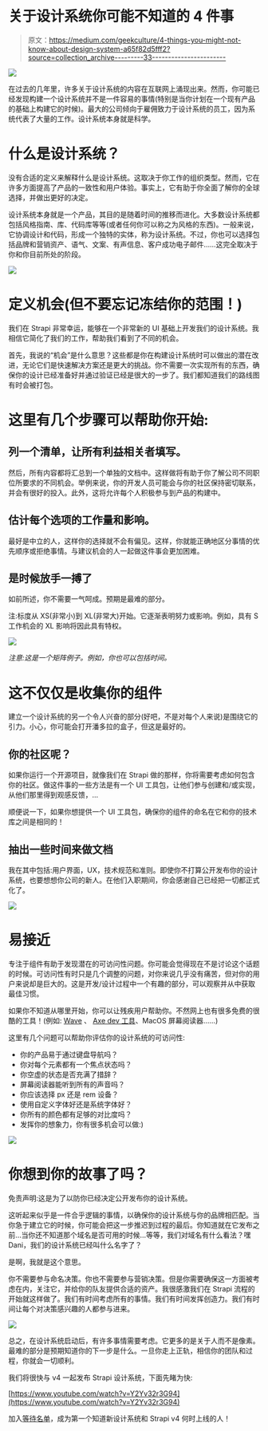 # 关于设计系统你可能不知道的 4 件事

> 原文：<https://medium.com/geekculture/4-things-you-might-not-know-about-design-system-a65f82d5fff2?source=collection_archive---------33----------------------->

![](img/98eb6d42cbe24b857c4084931a546ed1.png)

在过去的几年里，许多关于设计系统的内容在互联网上涌现出来。然而，你可能已经发现构建一个设计系统并不是一件容易的事情(特别是当你计划在一个现有产品的基础上构建它的时候)。最大的公司倾向于雇佣致力于设计系统的员工，因为系统代表了大量的工作。设计系统本身就是科学。

# 什么是设计系统？

没有合适的定义来解释什么是设计系统。这取决于你工作的组织类型。然而，它在许多方面提高了产品的一致性和用户体验。事实上，它有助于你全面了解你的全球选择，并做出更好的决定。

设计系统本身就是一个产品，其目的是随着时间的推移而进化。大多数设计系统都包括风格指南、库、代码库等等(或者任何你可以称之为风格的东西)。一般来说，它协调设计和代码，形成一个独特的实体，称为设计系统。不过，你也可以选择包括品牌和营销资产、语气、文案、有声信息、客户成功电子邮件……这完全取决于你和你目前所处的阶段。

![](img/c3dd421dcf360b3ceda78224c85d88d5.png)

# 定义机会(但不要忘记冻结你的范围！)

我们在 Strapi 非常幸运，能够在一个非常新的 UI 基础上开发我们的设计系统。我相信它简化了我们的工作，帮助我们看到了不同的机会。

首先，我说的“机会”是什么意思？这些都是你在构建设计系统时可以做出的潜在改进，无论它们是快速解决方案还是更大的挑战。你不需要一次实现所有的东西，确保你的设计已经准备好并通过验证已经是很大的一步了。我们都知道我们的路线图有时会被打包。

# 这里有几个步骤可以帮助你开始:

## 列一个清单，让所有利益相关者填写。

然后，所有内容都将汇总到一个单独的文档中。这样做将有助于你了解公司不同职位所要求的不同机会。举例来说，你的开发人员可能会与你的社区保持密切联系，并会有很好的投入。此外，这将允许每个人积极参与到产品的构建中。

## 估计每个选项的工作量和影响。

最好是中立的人，这样你的选择就不会有偏见。这样，你就能正确地区分事情的优先顺序或拒绝事情。与建议机会的人一起做这件事会更加困难。

## 是时候放手一搏了

如前所述，你不需要一气呵成。预期是最难的部分。

注:标度从 XS(非常小)到 XL(非常大)开始。它逐渐表明努力或影响。例如，具有 S 工作机会的 XL 影响将因此具有特权。

![](img/2510aa55c7bfe8b6ff03814e7a5aaf36.png)

*注意:这是一个矩阵例子。例如，你也可以包括时间。*

# 这不仅仅是收集你的组件

建立一个设计系统的另一个令人兴奋的部分(好吧，不是对每个人来说)是围绕它的引力。小心，你可能会打开潘多拉的盒子，但这是最好的。

## 你的社区呢？

如果你运行一个开源项目，就像我们在 Strapi 做的那样，你将需要考虑如何包含你的社区。做这件事的一些方法是有一个 UI 工具包，让他们参与创建和/或实现，从他们那里得到观感反馈，…

顺便说一下，如果你想提供一个 UI 工具包，确保你的组件的命名在它和你的技术库之间是相同的！

## 抽出一些时间来做文档

我在其中包括:用户界面，UX，技术规范和准则。即使你不打算公开发布你的设计系统，也要想想你公司的新人。在他们入职期间，你会感谢自己已经把一切都正式化了。

![](img/7f207a36bc208feb6953f67fedad7dac.png)

# 易接近

专注于组件有助于发现潜在的可访问性问题。你可能会觉得现在不是讨论这个话题的时候。可访问性有时只是几个调整的问题，对你来说几乎没有痛苦，但对你的用户来说却是巨大的。这是开发/设计过程中一个有趣的部分，可以观察并从中获取最佳习惯。

如果你不知道从哪里开始，你可以让残疾用户帮助你。不然网上也有很多免费的很酷的工具！(例如: [Wave](https://wave.webaim.org/) 、 [Axe dev 工具](https://www.deque.com/axe/devtools/)、MacOS 屏幕阅读器……)

这里有几个问题可以帮助你评估你的设计系统的可访问性:

*   你的产品易于通过键盘导航吗？
*   你对每个元素都有一个焦点状态吗？
*   你空虚的状态是否充满了措辞？
*   屏幕阅读器能听到所有的声音吗？
*   你应该选择 px 还是 rem 设备？
*   使用自定义字体好还是系统字体好？
*   你所有的颜色都有足够的对比度吗？
*   发挥你的想象力，你有很多机会可以做:)

![](img/8a9b02fc0da7d64a03025079c61e491e.png)

# 你想到你的故事了吗？

免责声明:这是为了以防你已经决定公开发布你的设计系统。

这听起来似乎是一件合乎逻辑的事情，以确保你的设计系统与你的品牌相匹配。当你急于建立它的时候，你可能会把这一步推迟到过程的最后。你知道就在它发布之前…当你还不知道那个域名是否可用的时候…等等，我们对域名有什么看法？嘿 Dani，我们的设计系统已经叫什么名字了？

是啊，我就是这个意思。

你不需要参与命名决策。你也不需要参与营销决策。但是你需要确保这一方面被考虑在内，关注它，并给你的队友提供合适的资产。我很感激我们在 Strapi 流程的开始就这样做了。我们有时间考虑所有的事情。我们有时间发挥创造力。我们有时间让每个对决策感兴趣的人都参与进来。

![](img/7c11e715fe5198bd1b2ff303c91e794b.png)

总之，在设计系统启动后，有许多事情需要考虑。它更多的是关于人而不是像素。最难的部分是预期知道你的下一步是什么。一旦你走上正轨，相信你的团队和过程，你就会一切顺利。

我们将很快与 v4 一起发布 Strapi 设计系统，下面先睹为快:

[https://www.youtube.com/watch?v=Y2Yv32r3G94](https://www.youtube.com/watch?v=Y2Yv32r3G94)

加入[等待名单](https://share.hsforms.com/10_8Rwe1KQ6CEI2nTW2f4hw43qp4?)，成为第一个知道新设计系统和 Strapi v4 何时上线的人！